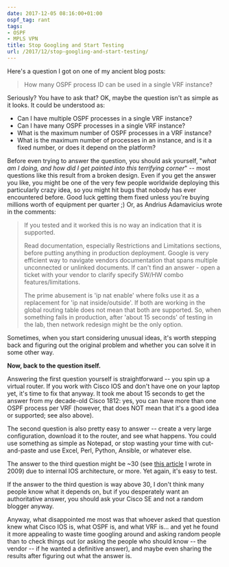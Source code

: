 ```yaml
---
date: 2017-12-05 08:16:00+01:00
ospf_tag: rant
tags:
- OSPF
- MPLS VPN
title: Stop Googling and Start Testing
url: /2017/12/stop-googling-and-start-testing/
---
```

Here's a question I got on one of my ancient blog posts:

> How many OSPF process ID can be used in a single VRF instance?

Seriously? You have to ask that? OK, maybe the question isn't as simple as it looks. It could be understood as:
<!--more-->
-   Can I have multiple OSPF processes in a single VRF instance?
-   Can I have many OSPF processes in a single VRF instance?
-   What is the maximum number of OSPF processes in a VRF instance?
-   What is the maximum number of processes in an instance, and is it a fixed number, or does it depend on the platform?

Before even trying to answer the question, you should ask yourself, "*what am I doing, and how did I get painted into this terrifying corner*" -- most questions like this result from a broken design. Even if you get the answer you like, you might be one of the very few people worldwide deploying this particularly crazy idea, so you might hit bugs that nobody has ever encountered before. Good luck getting them fixed unless you're buying millions worth of equipment per quarter ;) Or, as Andrius Adamavicius wrote in the comments:

> If you tested and it worked this is no way an indication that it is supported.
>
> Read documentation, especially Restrictions and Limitations sections, before putting anything in production deployment. Google is very efficient way to navigate vendors documentation that spans multiple unconnected or unlinked documents. If can\'t find an answer - open a ticket with your vendor to clarify specify SW/HW combo features/limitations.
>
> The prime abusement is \'ip nat enable\' where folks use it as a replacement for \'ip nat inside/outside\'. If both are working in the global routing table does not mean that both are supported. So, when something fails in production, after \'about 15 seconds\' of testing in the lab, then network redesign might be the only option.

Sometimes, when you start considering unusual ideas, it's worth stepping back and figuring out the original problem and whether you can solve it in some other way.

**Now, back to the question itself.**

Answering the first question yourself is straightforward -- you spin up a virtual router. If you work with Cisco IOS and don't have one on your laptop yet, it's time to fix that anyway. It took me about 15 seconds to get the answer from my decade-old Cisco 1812: yes, you can have more than one OSPF process per VRF (however, that does NOT mean that it's a good idea or supported; see also above).

The second question is also pretty easy to answer -- create a very large configuration, download it to the router, and see what happens. You could use something as simple as Notepad, or stop wasting your time with cut-and-paste and use Excel, Perl, Python, Ansible, or whatever else.

The answer to the third question might be \~30 (see [this article](/2009/05/vrf-routing-process-limitations/) I wrote in 2009) due to internal IOS architecture, or more. Yet again, it's easy to test.

If the answer to the third question is way above 30, I don't think many people know what it depends on, but if you desperately want an authoritative answer, you should ask your Cisco SE and not a random blogger anyway.

Anyway, what disappointed me most was that whoever asked that question knew what Cisco IOS is, what OSPF is, and what VRF is... and yet he found it more appealing to waste time googling around and asking random people than to check things out (or asking the people who should know -- the vendor -- if he wanted a definitive answer), and maybe even sharing the results after figuring out what the answer is.
